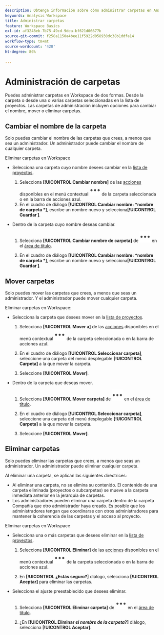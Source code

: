 ```yaml
---
description: Obtenga información sobre cómo administrar carpetas en Analysis Workspace.
keywords: Analysis Workspace
title: Administrar carpetas
feature: Workspace Basics
exl-id: af3248eb-7b75-49cd-9dea-bf621d06677b
source-git-commit: f258a1150a4bee11f5922d058930dc38b1ddfa14
workflow-type: tm+mt
source-wordcount: '428'
ht-degree: 86%

---
```


# Administración de carpetas

Puedes administrar carpetas en Workspace de dos formas. Desde la carpeta o desde una o varias carpetas seleccionadas en la lista de proyectos. Las carpetas de administración incluyen opciones para cambiar el nombre, mover o eliminar carpetas.

## Cambiar el nombre de la carpeta

Solo puedes cambiar el nombre de las carpetas que crees, a menos que sea un administrador. Un administrador puede cambiar el nombre de cualquier carpeta.

Eliminar carpetas en Workspace

* Selecciona una carpeta cuyo nombre desees cambiar en la [lista de proyectos](/help/analyze/analysis-workspace/build-workspace-project/freeform-overview.md#project-list).

   1. Selecciona **[!UICONTROL Cambiar nombre]** de las [acciones](/help/analyze/analysis-workspace/build-workspace-project/freeform-overview.md#actions) disponibles en el menú contextual ![Más](/help/assets/icons/More.svg) de la carpeta seleccionada o en la barra de acciones azul.
   1. En el cuadro de diálogo **[!UICONTROL Cambiar nombre: *nombre de carpeta *]**, escribe un nombre nuevo y selecciona&#x200B;**[!UICONTROL Guardar &#x200B;]**.

* Dentro de la carpeta cuyo nombre deseas cambiar.

   1. Selecciona **[!UICONTROL Cambiar nombre de carpeta]** de ![Más](/help/assets/icons/More.svg) en el [área de título](/help/analyze/analysis-workspace/build-workspace-project/freeform-overview.md#title-area).

   1. En el cuadro de diálogo **[!UICONTROL Cambiar nombre: *nombre de carpeta *]**, escribe un nombre nuevo y selecciona&#x200B;**[!UICONTROL Guardar &#x200B;]**.


## Mover carpetas

Solo puedes mover las carpetas que crees, a menos que seas un administrador. Y el administrador puede mover cualquier carpeta.

Eliminar carpetas en Workspace:

* Selecciona la carpeta que desees mover en la [lista de proyectos](/help/analyze/analysis-workspace/build-workspace-project/freeform-overview.md#project-list).

   1. Selecciona **[!UICONTROL Mover a]** de las [acciones](/help/analyze/analysis-workspace/build-workspace-project/freeform-overview.md#actions) disponibles en el menú contextual ![Más](/help/assets/icons/More.svg) de la carpeta seleccionada o en la barra de acciones azul.
   1. En el cuadro de diálogo **[!UICONTROL Seleccionar carpeta]**, seleccione una carpeta del menú desplegable **[!UICONTROL Carpeta]** a la que mover la carpeta.

   1. Seleccione **[!UICONTROL Mover]**.

* Dentro de la carpeta que deseas mover.

   1. Selecciona **[!UICONTROL Mover carpeta]** de ![Más](/help/assets/icons/More.svg) en el [área de título](/help/analyze/analysis-workspace/build-workspace-project/freeform-overview.md#title-area).

   1. En el cuadro de diálogo **[!UICONTROL Seleccionar carpeta]**, seleccione una carpeta del menú desplegable **[!UICONTROL Carpeta]** a la que mover la carpeta.

   1. Seleccione **[!UICONTROL Mover]**.


## Eliminar carpetas

Solo puedes eliminar las carpetas que crees, a menos que seas un administrador. Un administrador puede eliminar cualquier carpeta.

Al eliminar una carpeta, se aplican las siguientes directrices:

* Al eliminar una carpeta, no se elimina su contenido. El contenido de una carpeta eliminada (proyectos o subcarpetas) se mueve a la carpeta inmediata anterior en la jerarquía de carpetas.
* Los administradores pueden eliminar una carpeta dentro de la carpeta Compañía que otro administrador haya creado. Es posible que los administradores tengan que coordinarse con otros administradores para mantener la coherencia de las carpetas y el acceso al proyecto.

Eliminar carpetas en Workspace

* Selecciona una o más carpetas que desees eliminar en la [lista de proyectos](/help/analyze/analysis-workspace/build-workspace-project/freeform-overview.md#project-list).

   1. Selecciona **[!UICONTROL Eliminar]** de las [acciones](/help/analyze/analysis-workspace/build-workspace-project/freeform-overview.md#actions) disponibles en el menú contextual ![Más](/help/assets/icons/More.svg) de la carpeta seleccionada o en la barra de acciones azul.

   1. En **[!UICONTROL ¿Estás seguro?]** diálogo, selecciona **[!UICONTROL Aceptar]** para eliminar las carpetas.

* Selecciona el ajuste preestablecido que desees eliminar.

   1. Selecciona **[!UICONTROL Eliminar carpeta]** de ![Más](/help/assets/icons/More.svg) en el [área de título](/help/analyze/analysis-workspace/build-workspace-project/freeform-overview.md#title-area).

   1. ¿En **[!UICONTROL Eliminar *el nombre de la carpeta*?]** diálogo, selecciona **[!UICONTROL Aceptar]**.


<!-- 
# Delete Folders 

You can delete folders that you create.

**Guidelines**

*  Deleting a folder does not delete the contents of the folder. The contents of a deleted folder (projects or sub-folders) are moved to the immediate folder above in the folder hierarchy.
*  Admins can delete a folder within the Company folder that another admin created. Admins may need to coordinate with other Admins to keep folder and project access consistent. See [About Folders in Analytics](/help/analyze/analysis-workspace/build-workspace-project/workspace-folders/about-folders.md)

To delete a folder

1.  Click the **…** ellipsis icon in the top-right.

    ![](/help/analyze/analysis-workspace/build-workspace-project/assets/select-delete-folder.png)
 
2.  Select **Delete folder**.
 
    A confirmation notification indicates that the folder was deleted.

    ![](/help/analyze/analysis-workspace/build-workspace-project/assets/deleted-folder.png)

-->